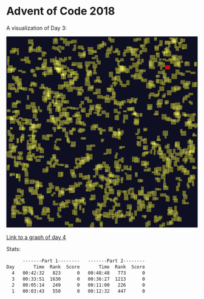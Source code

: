 # Advent of Code 2018

A visualization of Day 3:

![day3](day3/fabric.png)

[Link to a graph of day 4](https://htmlpreview.github.io/?https://github.com/drewtato/aoc2018/blob/master/day4/stats.html)

Stats:

```text
      -------Part 1--------   -------Part 2--------
Day       Time  Rank  Score       Time  Rank  Score
  4   00:42:32   823      0   00:48:48   773      0
  3   00:33:51  1630      0   00:36:27  1213      0
  2   00:05:14   249      0   00:11:00   226      0
  1   00:03:43   550      0   00:12:32   447      0
```